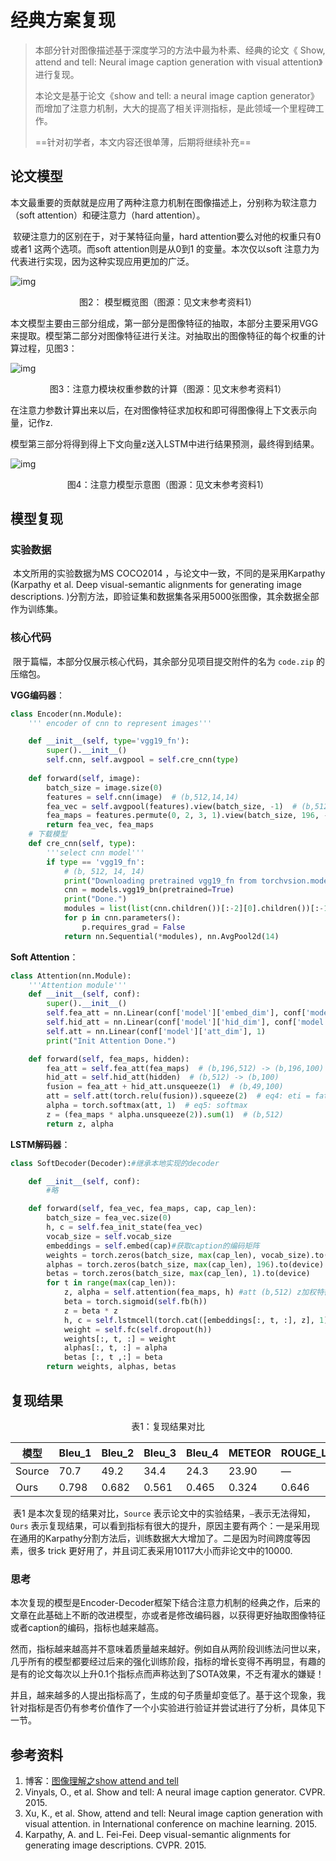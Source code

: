 # 经典方案复现

> 本部分针对图像描述基于深度学习的方法中最为朴素、经典的论文《 Show, attend and tell: Neural image caption generation with visual attention》进行复现。
>
> 本论文是基于论文《show and tell: a neural image caption generator》而增加了注意力机制，大大的提高了相关评测指标，是此领域一个里程碑工作。
>
> ==针对初学者，本文内容还很单薄，后期将继续补充==



## 论文模型

​		本文最重要的贡献就是应用了两种注意力机制在图像描述上，分别称为软注意力（soft attention）和硬注意力（hard attention）。

​		软硬注意力的区别在于，对于某特征向量，hard attention要么对他的权重只有0或者1 这两个选项。而soft attention则是从0到1 的变量。本次仅以soft 注意力为代表进行实现，因为这种实现应用更加的广泛。

![img](http://resource.mahc.host/img/figure2.png)


<center>图2： 模型概览图（图源：见文末参考资料1）</center>

​		本文模型主要由三部分组成，第一部分是图像特征的抽取，本部分主要采用VGG来提取。模型第二部分对图像特征进行关注。对抽取出的图像特征的每个权重的计算过程，见图3：

![img](http://resource.mahc.host/img/figure3.png)

<center>图3：注意力模块权重参数的计算（图源：见文末参考资料1）</center>

在注意力参数计算出来以后，在对图像特征求加权和即可得图像得上下文表示向量，记作z.

​		模型第三部分将得到得上下文向量z送入LSTM中进行结果预测，最终得到结果。

![img](http://resource.mahc.host/img/figure4.png)

<center>图4：注意力模型示意图（图源：见文末参考资料1）</center>

## 模型复现

### 实验数据

​		本文所用的实验数据为MS COCO2014 ，与论文中一致，不同的是采用Karpathy (Karpathy et al. Deep visual-semantic alignments for generating image descriptions. )分割方法，即验证集和数据集各采用5000张图像，其余数据全部作为训练集。

### 核心代码

​		限于篇幅，本部分仅展示核心代码，其余部分见项目提交附件的名为 `code.zip` 的压缩包。

**VGG编码器**：

```python
class Encoder(nn.Module):
    ''' encoder of cnn to represent images'''

    def __init__(self, type='vgg19_fn'):
		super().__init__()
        self.cnn, self.avgpool = self.cre_cnn(type)
        
    def forward(self, image):
        batch_size = image.size(0)
        features = self.cnn(image)  # (b,512,14,14)
        fea_vec = self.avgpool(features).view(batch_size, -1)  # (b,512)
        fea_maps = features.permute(0, 2, 3, 1).view(batch_size, 196, -1)#14*14=196
        return fea_vec, fea_maps
	# 下载模型
    def cre_cnn(self, type):
        '''select cnn model'''
        if type == 'vgg19_fn':
            # (b, 512, 14, 14)
            print("Downloading pretrained vgg19_fn from torchvsion.models...")
            cnn = models.vgg19_bn(pretrained=True)
            print("Done.")
            modules = list(list(cnn.children())[:-2][0].children())[:-1]
            for p in cnn.parameters():
                p.requires_grad = False
            return nn.Sequential(*modules), nn.AvgPool2d(14)

```

**Soft Attention**：

```python
class Attention(nn.Module):
    '''Attention module'''
    def __init__(self, conf):
        super().__init__()
        self.fea_att = nn.Linear(conf['model']['embed_dim'], conf['model']['att_dim'])
        self.hid_att = nn.Linear(conf['model']['hid_dim'], conf['model']['att_dim'])
        self.att = nn.Linear(conf['model']['att_dim'], 1)
        print("Init Attention Done.")

    def forward(self, fea_maps, hidden):
        fea_att = self.fea_att(fea_maps)  # (b,196,512) -> (b,196,100)
        hid_att = self.hid_att(hidden)  # (b,512) -> (b,100)
        fusion = fea_att + hid_att.unsqueeze(1)  # (b,49,100)
        att = self.att(torch.relu(fusion)).squeeze(2)  # eq4: eti = fatt(ai,ht-1) (b,196)
        alpha = torch.softmax(att, 1)  # eq5: softmax
        z = (fea_maps * alpha.unsqueeze(2)).sum(1)  # (b,512)
        return z, alpha
```

**LSTM解码器**：

```python
class SoftDecoder(Decoder):#继承本地实现的decoder

    def __init__(self, conf):
		#略

    def forward(self, fea_vec, fea_maps, cap, cap_len):
        batch_size = fea_vec.size(0)
        h, c = self.fea_init_state(fea_vec)
        vocab_size = self.vocab_size
        embeddings = self.embed(cap)#获取caption的编码矩阵
        weights = torch.zeros(batch_size, max(cap_len), vocab_size).to(device)
        alphas = torch.zeros(batch_size, max(cap_len), 196).to(device)
        betas = torch.zeros(batch_size, max(cap_len), 1).to(device)
        for t in range(max(cap_len)):
            z, alpha = self.attention(fea_maps, h) #att (b,512) z加权特征，alpha权重系数
            beta = torch.sigmoid(self.fb(h))
            z = beta * z
            h, c = self.lstmcell(torch.cat([embeddings[:, t, :], z], 1),(h, c))
            weight = self.fc(self.dropout(h))
            weights[:, t, :] = weight
            alphas[:, t, :] = alpha
            betas [:, t ,:] = beta
        return weights, alphas, betas

```



## 复现结果

<center>表1：复现结果对比</center>

| 模型   | Bleu_1 | Bleu_2 | Bleu_3 | Bleu_4 | METEOR | ROUGE_L | CIDEr | SPICE |
| ------ | ------ | ------ | ------ | ------ | ------ | ------- | ----- | ----- |
| Source | 70.7   | 49.2   | 34.4   | 24.3   | 23.90  | —       | —     | —     |
| Ours   | 0.798  | 0.682  | 0.561  | 0.465  | 0.324  | 0.646   | 1.828 | 0.265 |

​		表1 是本次复现的结果对比，`Source` 表示论文中的实验结果，`—`表示无法得知，`Ours` 表示复现结果，可以看到指标有很大的提升，原因主要有两个：一是采用现在通用的Karpathy分割方法后，训练数据大大增加了。二是因为时间跨度等因素，很多 trick 更好用了，并且词汇表采用10117大小而非论文中的10000.

### 思考	

​		本次复现的模型是Encoder-Decoder框架下结合注意力机制的经典之作，后来的文章在此基础上不断的改进模型，亦或者是修改编码器，以获得更好抽取图像特征或者caption的编码，指标也越来越高。

​		然而，指标越来越高并不意味着质量越来越好。例如自从两阶段训练法问世以来，几乎所有的模型都要经过后来的强化训练阶段，指标的增长变得不再明显，有趣的是有的论文每次以上升0.1个指标点而声称达到了SOTA效果，不乏有灌水的嫌疑！

​		并且，越来越多的人提出指标高了，生成的句子质量却变低了。基于这个现象，我针对指标是否仍有参考价值作了一个小实验进行验证并尝试进行了分析，具体见下一节。

## 参考资料

1. 博客：[图像理解之show attend and tell](https://blog.csdn.net/shenxiaolu1984/article/details/51493673)
2. Vinyals, O., et al. Show and tell: A neural image caption generator. CVPR. 2015.
3. Xu, K., et al. Show, attend and tell: Neural image caption generation with visual attention. in International conference on machine learning. 2015.
4. Karpathy, A. and L. Fei-Fei. Deep visual-semantic alignments for generating image descriptions. CVPR. 2015.
